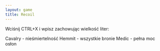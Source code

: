 ```yaml
---
layout: game
title: Recoil
---
```


Wciśnij CTRL+X i wpisz zachowując wielkość liter:

Cavalry 	- nieśmiertelność
Hemmit 	- wszystkie bronie
Medic 	- pełna moc osłon
